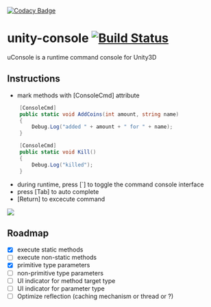 [![Codacy Badge](https://api.codacy.com/project/badge/Grade/11b2441d38ec474fb1f5d5c2ece6ed3d)](https://www.codacy.com/app/DylanYasen/unity-console?utm_source=github.com&utm_medium=referral&utm_content=DylanYasen/unity-console&utm_campaign=badger)
# unity-console [![Build Status](https://travis-ci.org/DylanYasen/unity-console.svg?branch=0.1)](https://travis-ci.org/DylanYasen/unity-console)
uConsole is a runtime command console for Unity3D

## Instructions

- mark methods with [ConsoleCmd] attribute
```c#
    [ConsoleCmd]
    public static void AddCoins(int amount, string name)
    {
        Debug.Log("added " + amount + " for " + name);
    }

    [ConsoleCmd]
    public static void Kill()
    {
        Debug.Log("killed");
    }
```

- during runtime, press [`] to toggle the command console interface
- press [Tab] to auto complete
- [Return] to excecute command

<img src="https://media.giphy.com/media/3ohs7LXMnbuafYTRao/giphy.gif">

## Roadmap
- [x] execute static methods
- [ ] execute non-static methods
- [x] primitive type parameters
- [ ] non-primitive type parameters
- [ ] UI indicator for method target type
- [ ] UI indicator for parameter type
- [ ] Optimize reflection (caching mechanism or thread or ?)
